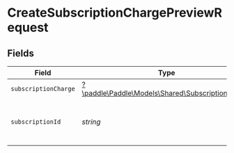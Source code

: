 # CreateSubscriptionChargePreviewRequest


## Fields

| Field                                                                                         | Type                                                                                          | Required                                                                                      | Description                                                                                   | Example                                                                                       |
| --------------------------------------------------------------------------------------------- | --------------------------------------------------------------------------------------------- | --------------------------------------------------------------------------------------------- | --------------------------------------------------------------------------------------------- | --------------------------------------------------------------------------------------------- |
| `subscriptionCharge`                                                                          | [?\paddle\Paddle\Models\Shared\SubscriptionCharge](../../models/shared/SubscriptionCharge.md) | :heavy_minus_sign:                                                                            | N/A                                                                                           |                                                                                               |
| `subscriptionId`                                                                              | *string*                                                                                      | :heavy_check_mark:                                                                            | Paddle ID of the subscription entity to work with.                                            | sub_01gvne45dvdhg5gdxrz6hh511r                                                                |